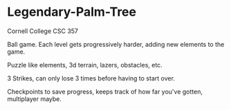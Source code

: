 # Legendary-Palm-Tree
Cornell College CSC 357


Ball game. Each level gets progressively harder, adding new elements to the game.

Puzzle like elements, 3d terrain, lazers, obstacles, etc. 

3 Strikes, can only lose 3 times before having to start over. 

Checkpoints to save progress, keeps track of how far you've gotten, multiplayer maybe. 

 